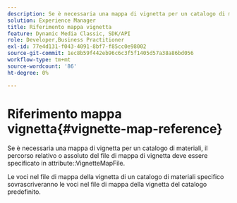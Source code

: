 ```yaml
---
description: Se è necessaria una mappa di vignetta per un catalogo di materiali, il percorso relativo o assoluto del file di mappa di vignetta deve essere specificato nell'attributo VignetteMapFile.
solution: Experience Manager
title: Riferimento mappa vignetta
feature: Dynamic Media Classic, SDK/API
role: Developer,Business Practitioner
exl-id: 77e4d131-f043-4091-8bf7-f85cc0e98002
source-git-commit: 1ec8b59f442eb96c6c3f5f1405d57a38a86bd056
workflow-type: tm+mt
source-wordcount: '86'
ht-degree: 0%

---
```


# Riferimento mappa vignetta{#vignette-map-reference}

Se è necessaria una mappa di vignetta per un catalogo di materiali, il percorso relativo o assoluto del file di mappa di vignetta deve essere specificato in attribute::VignetteMapFile.

Le voci nel file di mappa della vignetta di un catalogo di materiali specifico sovrascriveranno le voci nel file di mappa della vignetta del catalogo predefinito.
